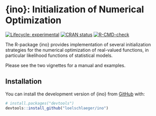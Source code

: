 
<!-- README.md is generated from README.Rmd. Please edit that file -->

# {ino}: Initialization of Numerical Optimization

<!-- badges: start -->

[![Lifecycle:
experimental](https://img.shields.io/badge/lifecycle-experimental-orange.svg)](https://lifecycle.r-lib.org/articles/stages.html#experimental)
[![CRAN
status](https://www.r-pkg.org/badges/version/ino)](https://CRAN.R-project.org/package=ino)
[![R-CMD-check](https://github.com/loelschlaeger/ino/workflows/R-CMD-check/badge.svg)](https://github.com/loelschlaeger/ino/actions)
<!-- badges: end -->

The R-package {ino} provides implementation of several initialization
strategies for the numerical optimization of real-valued functions, in
particular likelihood functions of statistical models.

Please see the two vignettes for a manual and examples.

## Installation

You can install the development version of {ino} from
[GitHub](https://github.com/) with:

``` r
# install.packages("devtools")
devtools::install_github("loelschlaeger/ino")
```
